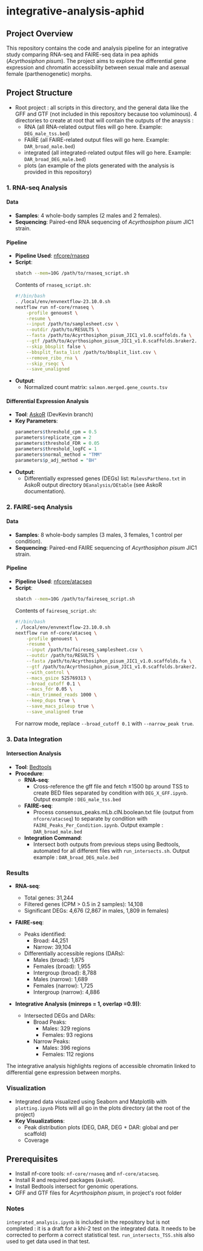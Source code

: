 # integrative-analysis-aphid

## Project Overview

This repository contains the code and analysis pipeline for an integrative study comparing RNA-seq and FAIRE-seq data in pea aphids (*Acyrthosiphon pisum*). The project aims to explore the differential gene expression and chromatin accessibility between sexual male and asexual female (parthenogenetic) morphs. 

## Project Structure

- Root project : all scripts in this directory, and the general data like the GFF and GTF (not included in this repository because too voluminous). 4 directories to create at root that will contain the outputs of the anaysis :
  - RNA (all RNA-related output files will go here. Example: `DEG_male_tss.bed`)
  - FAIRE (all FAIRE-related output files will go here. Example: `DAR_broad_male.bed`)
  - integrated (all integrated-related output files will go here. Example: `DAR_broad_DEG_male.bed`)
  - plots (an example of the plots generated with the analysis is provided in this repository)

### 1. RNA-seq Analysis
#### Data
- **Samples**: 4 whole-body samples (2 males and 2 females).
- **Sequencing**: Paired-end RNA sequencing of *Acyrthosiphon pisum* JIC1 strain.

#### Pipeline
- **Pipeline Used**: [nfcore/rnaseq](https://nf-co.re/rnaseq)
- **Script**:
  ```bash
  sbatch --mem=10G /path/to/rnaseq_script.sh
  ```
  Contents of `rnaseq_script.sh`:
  ```bash
  #!/bin/bash
  . /local/env/envnextflow-23.10.0.sh
  nextflow run nf-core/rnaseq \
      -profile genouest \
      -resume \
      --input /path/to/samplesheet.csv \
      --outdir /path/to/RESULTS \
      --fasta /path/to/Acyrthosiphon_pisum_JIC1_v1.0.scaffolds.fa \
      --gtf /path/to/Acyrthosiphon_pisum_JIC1_v1.0.scaffolds.braker2.exon.gtf \
      --skip_bbsplit false \
      --bbsplit_fasta_list /path/to/bbsplit_list.csv \
      --remove_ribo_rna \
      --skip_rseqc \
      --save_unaligned
  ```
- **Output**:
  - Normalized count matrix: `salmon.merged.gene_counts.tsv`

#### Differential Expression Analysis
- **Tool**: [AskoR](https://github.com/askomics/askoR) (DevKevin branch)
- **Key Parameters**:
  ```r
  parameters$threshold_cpm = 0.5
  parameters$replicate_cpm = 2
  parameters$threshold_FDR = 0.05
  parameters$threshold_logFC = 1
  parameters$normal_method = "TMM"
  parameters$p_adj_method = "BH"
  ```
- **Output**:
  - Differentially expressed genes (DEGs) list: `MalevsPartheno.txt` in AskoR output directory `DEanalysis/DEtable` (see AskoR documentation).

### 2. FAIRE-seq Analysis
#### Data
- **Samples**: 8 whole-body samples (3 males, 3 females, 1 control per condition).
- **Sequencing**: Paired-end FAIRE sequencing of *Acyrthosiphon pisum* JIC1 strain.

#### Pipeline
- **Pipeline Used**: [nfcore/atacseq](https://nf-co.re/atacseq)
- **Script**:
  ```bash
  sbatch --mem=10G /path/to/faireseq_script.sh
  ```
  Contents of `faireseq_script.sh`:
  ```bash
  #!/bin/bash
  . /local/env/envnextflow-23.10.0.sh
  nextflow run nf-core/atacseq \
      -profile genouest \
      -resume \
      --input /path/to/faireseq_samplesheet.csv \
      --outdir /path/to/RESULTS \
      --fasta /path/to/Acyrthosiphon_pisum_JIC1_v1.0.scaffolds.fa \
      --gtf /path/to/Acyrthosiphon_pisum_JIC1_v1.0.scaffolds.braker2.exon.gtf \
      --with_control \
      --macs_gsize 525769313 \
      --broad_cutoff 0.1 \
      --macs_fdr 0.05 \
      --min_trimmed_reads 1000 \
      --keep_dups true \
      --save_macs_pileup true \
      --save_unaligned true
  ```
  For narrow mode, replace `--broad_cutoff 0.1` with `--narrow_peak true`.

### 3. Data Integration
#### Intersection Analysis
- **Tool**: [Bedtools](https://bedtools.readthedocs.io/en/latest/)
- **Procedure**:
  - **RNA-seq**:
    - Cross-reference the gff file and fetch ±1500 bp around TSS to create BED files separated by condition with `DEG_X_GFF.ipynb`. Output example : `DEG_male_tss.bed`
  - **FAIRE-seq**:
    - Process consensus_peaks.mLb.clN.boolean.txt file (output from `nfcore/atacseq`) to separate by condition with `FAIRE_Peaks_Per_Condition.ipynb`. Output example : `DAR_broad_male.bed`
  - **Integration Command**:
    - Intersect both outputs from previous steps using Bedtools, automated for all different files with `run_intersects.sh`. Output example : `DAR_broad_DEG_male.bed`

### Results
- **RNA-seq**:
  - Total genes: 31,244
  - Filtered genes (CPM > 0.5 in 2 samples): 14,108
  - Significant DEGs: 4,676 (2,867 in males, 1,809 in females)

- **FAIRE-seq**:
  - Peaks identified:
    - Broad: 44,251
    - Narrow: 39,104
  - Differentially accessible regions (DARs):
    - Males (broad): 1,875
    - Females (broad): 1,955
    - Intergroup (broad): 8,788
    - Males (narrow): 1,689
    - Females (narrow): 1,725
    - Intergroup (narrow): 4,886
  
- **Integrative Analysis (minreps = 1, overlap =0.9))**:
    - Intersected DEGs and DARs:
        - Broad Peaks:
            - Males: 329 regions
            - Females: 93 regions
        - Narrow Peaks:
            - Males: 396 regions
            - Females: 112 regions
              
The integrative analysis highlights regions of accessible chromatin linked to differential gene expression between morphs.

### Visualization
- Integrated data visualized using Seaborn and Matplotlib with `plotting.ipynb` Plots will all go in the plots directory (at the root of the project)
- **Key Visualizations**:
  - Peak distribution plots (DEG, DAR, DEG + DAR: global and per scaffold)
  - Coverage

## Prerequisites
- Install nf-core tools: `nf-core/rnaseq` and `nf-core/atacseq`.
- Install R and required packages (`AskoR`).
- Install Bedtools intersect for genomic operations.
- GFF and GTF files for *Acyrthosiphon pisum*, in project's root folder

### Notes
`integrated_analysis.ipynb` is included in the repository but is not completed : it is a draft for a khi-2 test on the integrated data. It needs to be corrected to perform a correct statistical test. `run_intersects_TSS.sh`is also used to get data used in that test.
